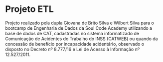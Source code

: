 # Projeto ETL
 
 Projeto realizado pela dupla Giovana de Brito Silva e Wilbert Silva para o bootcamp de Engenharia de Dados da Soul Code Academy utilizando a base de dados 
de CAT, cadastradas no sistema informatizado de Comunicação de Acidentes do Trabalho do INSS (CATWEB) ou quando da concessão de benefício por incapacidade acidentário, observado o disposto no Decreto nº 8.777/16 e Lei de Acesso à Informação nº 12.527/2011. 
